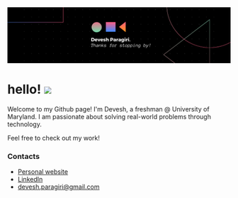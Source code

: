 <img src="https://raw.githubusercontent.com/DeveshParagiri/DeveshParagiri/master/header.png" width="1000">


# hello! <img src="https://media.giphy.com/media/hvRJCLFzcasrR4ia7z/giphy.gif" width="25px">

Welcome to my Github page! I'm Devesh, a freshman @ University of Maryland. I am passionate about solving real-world problems through technology. 

Feel free to check out my work!

### Contacts
* [Personal website](https://deveshparagiri.github.io/webpage/)
* [LinkedIn](https://www.linkedin.com/in/devesh-paragiri-96b593212/)
* devesh.paragiri@gmail.com

